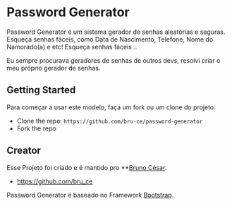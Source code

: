 # Password Generator

Password Generator é um sistema gerador de senhas aleatórias e seguras. Esqueça senhas fáceis, como Data de Nascimento, Telefone, Nome do Namorado(a) e etc! Esqueça senhas fáceis ..

Eu sempre procurava geradores de senhas de outros devs, resolvi criar o meu próprio gerador de senhas.

## Getting Started

Para começar a usar este modelo, faça um fork ou um clone do projeto:
* Clone the repo: `https://github.com/bru-ce/password-generator`
* Fork the repo


## Creator

Esse Projeto foi criado e é mantido pro **[Bruno César](https://github.com/bru_ce/).

* https://github.com/bru_ce

Password Generator é baseado no Framework [Bootstrap](http://getbootstrap.com/).


